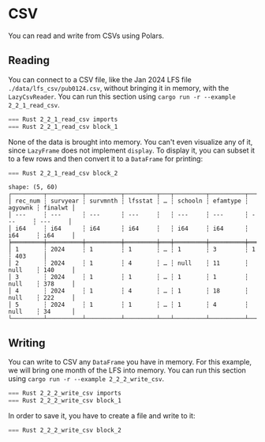 # CSV

You can read and write from CSVs using Polars.

## Reading

You can connect to a CSV file, like the Jan 2024 LFS file `./data/lfs_csv/pub0124.csv`, without bringing it in memory, with the `LazyCsvReader`. You can run this section using `cargo run -r --example 2_2_1_read_csv`.

```rust
=== Rust 2_2_1_read_csv imports
=== Rust 2_2_1_read_csv block_1
```

None of the data is brought into memory. You can't even visualize any of it, since `LazyFrame` does not implement `display`. To display it, you can subset it to a few rows and then convert it to a `DataFrame` for printing: 

```Rust
=== Rust 2_2_1_read_csv block_2
```

```
shape: (5, 60)
┌─────────┬──────────┬──────────┬─────────┬───┬─────────┬──────────┬─────────┬─────────┐
│ rec_num ┆ survyear ┆ survmnth ┆ lfsstat ┆ … ┆ schooln ┆ efamtype ┆ agyownk ┆ finalwt │
│ ---     ┆ ---      ┆ ---      ┆ ---     ┆   ┆ ---     ┆ ---      ┆ ---     ┆ ---     │
│ i64     ┆ i64      ┆ i64      ┆ i64     ┆   ┆ i64     ┆ i64      ┆ i64     ┆ i64     │
╞═════════╪══════════╪══════════╪═════════╪═══╪═════════╪══════════╪═════════╪═════════╡
│ 1       ┆ 2024     ┆ 1        ┆ 1       ┆ … ┆ 1       ┆ 3        ┆ 1       ┆ 403     │
│ 2       ┆ 2024     ┆ 1        ┆ 4       ┆ … ┆ null    ┆ 11       ┆ null    ┆ 140     │
│ 3       ┆ 2024     ┆ 1        ┆ 1       ┆ … ┆ 1       ┆ 1        ┆ null    ┆ 378     │
│ 4       ┆ 2024     ┆ 1        ┆ 4       ┆ … ┆ 1       ┆ 18       ┆ null    ┆ 222     │
│ 5       ┆ 2024     ┆ 1        ┆ 1       ┆ … ┆ 1       ┆ 4        ┆ null    ┆ 34      │
└─────────┴──────────┴──────────┴─────────┴───┴─────────┴──────────┴─────────┴─────────┘
```

## Writing

You can write to CSV any `DataFrame` you have in memory. For this example, we will bring one month of the LFS into memory. You can run this section using `cargo run -r --example 2_2_2_write_csv`.

```Rust
=== Rust 2_2_2_write_csv imports
=== Rust 2_2_2_write_csv block_1
```

In order to save it, you have to create a file and write to it:

```Rust
=== Rust 2_2_2_write_csv block_2
```
